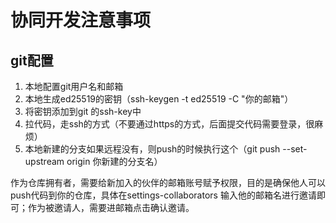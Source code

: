 # 协同开发注意事项

## git配置

1. 本地配置git用户名和邮箱
2. 本地生成ed25519的密钥（ssh-keygen -t ed25519 -C "你的邮箱"）
3. 将密钥添加到git 的ssh-key中
4. 拉代码，走ssh的方式（不要通过https的方式，后面提交代码需要登录，很麻烦）
5. 本地新建的分支如果远程没有，则push的时候执行这个（git push --set-upstream origin 你新建的分支名）

作为仓库拥有者，需要给新加入的伙伴的邮箱账号赋予权限，目的是确保他人可以push代码到你的仓库，具体在settings-collaborators 输入他的邮箱名进行邀请即可；作为被邀请人，需要进邮箱点击确认邀请。